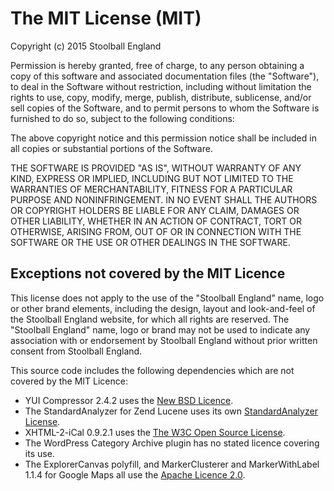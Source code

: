 # The MIT License (MIT)

Copyright (c) 2015 Stoolball England

Permission is hereby granted, free of charge, to any person obtaining a copy of this software and associated documentation files (the "Software"), to deal in the Software without restriction, including without limitation the rights to use, copy, modify, merge, publish, distribute, sublicense, and/or sell copies of the Software, and to permit persons to whom the Software is furnished to do so, subject to the following conditions:

The above copyright notice and this permission notice shall be included in all copies or substantial portions of the Software.

THE SOFTWARE IS PROVIDED "AS IS", WITHOUT WARRANTY OF ANY KIND, EXPRESS OR IMPLIED, INCLUDING BUT NOT LIMITED TO THE WARRANTIES OF MERCHANTABILITY, FITNESS FOR A PARTICULAR PURPOSE AND NONINFRINGEMENT. IN NO EVENT SHALL THE AUTHORS OR COPYRIGHT HOLDERS BE LIABLE FOR ANY CLAIM, DAMAGES OR OTHER LIABILITY, WHETHER IN AN ACTION OF CONTRACT, TORT OR OTHERWISE, ARISING FROM, OUT OF OR IN CONNECTION WITH THE SOFTWARE OR THE USE OR OTHER DEALINGS IN THE SOFTWARE.

## Exceptions not covered by the MIT Licence

This license does not apply to the use of the "Stoolball England" name, logo or other brand elements, including the design, layout and look-and-feel of the Stoolball England  website, for which all rights are reserved. The "Stoolball England" name, logo or brand may not be used to indicate any association with or endorsement by Stoolball England without prior written consent from Stoolball England.

This source code includes the following dependencies which are not covered by the MIT Licence:

* YUI Compressor 2.4.2 uses the [New BSD Licence](http://framework.zend.com/license/new-bsd).
* The StandardAnalyzer for Zend Lucene uses its own [StandardAnalyzer License](https://github.com/stoolball-england/stoolball-england-website/blob/master/StandardAnalyzer/Readme.txt).
* XHTML-2-iCal 0.9.2.1 uses the [The W3C Open Source License](http://www.w3.org/Consortium/Legal/copyright-software-19980720).
* The WordPress Category Archive plugin has no stated licence covering its use.
* The ExplorerCanvas polyfill, and MarkerClusterer and MarkerWithLabel 1.1.4 for Google Maps all use the [Apache Licence 2.0](http://www.apache.org/licenses/LICENSE-2.0).